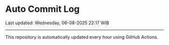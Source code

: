 # Auto Commit Log

Last updated: Wednesday, 06-08-2025 22:17 WIB

---

This repository is automatically updated every hour using GitHub Actions.
